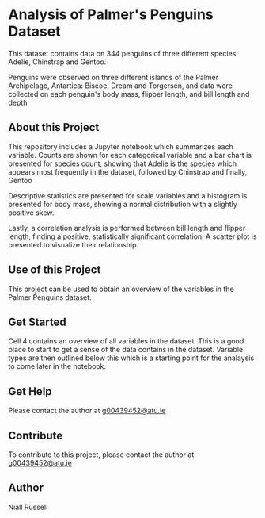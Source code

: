 # Analysis of Palmer's Penguins Dataset
This dataset contains data on 344 penguins of three different species: Adelie, Chinstrap and Gentoo. 

Penguins were observed on three different islands of the Palmer Archipelago, Antartica: Biscoe, Dream and Torgersen, and data were collected on each penguin's body mass, flipper length, and bill length and depth


## About this Project
This repository includes a Jupyter notebook which summarizes each variable. Counts are shown for each categorical variable and a bar chart is presented for species count, showing that Adelie is the species which appears most frequently in the dataset, followed by Chinstrap and finally, Gentoo

Descriptive statistics are presented for scale variables and a histogram is presented for body mass, showing a normal distribution with a slightly positive skew. 

Lastly, a correlation analysis is performed between bill length and flipper length, finding a positive, statistically significant correlation. A scatter plot is presented to visualize their relationship.

## Use of this Project
This project can be used to obtain an overview of the variables in the Palmer Penguins dataset. 

## Get Started
Cell 4 contains an overview of all variables in the dataset. This is a good place to start to get a sense of the data contains in the dataset. Variable types are then outlined below this which is a starting point for the analaysis to come later in the notebook. 

## Get Help
Please contact the author at g00439452@atu.ie

## Contribute
To contribute to this project, please contact the author at g00439452@atu.ie

## Author
Niall Russell
